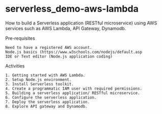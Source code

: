 # serverless_demo-aws-lambda

How to build a Serverless application (RESTful microservice) using AWS services such as AWS Lambda, API Gateway, Dynamodb.

Pre-requisites

	Need to have a registered AWS account.
	Node.js basics (https://www.w3schools.com/nodejs/default.asp
	IDE or Text editor (Node.js application coding)
	
Activities

	1. Getting started with AWS Lambda.
	2. Setup Node.js environment.
	3. Install Serverless toolkit.
	4. Create a programmatic IAM user with required permissions.
	5. Building a serverless application/ RESTful microservice.
	6. Configure the serverless application.
	7. Deploy the serverless application.
	8. Explore API gateway and Dynamodb.
